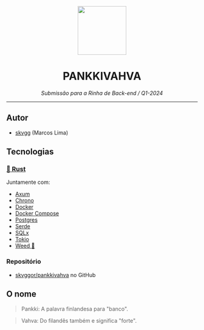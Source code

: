 <p align="center">
  <img src="https://raw.githubusercontent.com/skvggor/pankkivahva/main/misc/icon.png" width="128" height="128" />
</p>

<h1 align="center"><b>PANKKIVAHVA</b></h1>

<p align="center">
  <i>Submissão para a Rinha de Back-end / Q1-2024</i>
</p>

---

## Autor

- [skvgg](https://trve.in) (Marcos Lima)

## Tecnologias

### [🦀 Rust](https://www.rust-lang.org)

Juntamente com:

- [Axum](https://https://github.com/tokio-rs/axum)
- [Chrono](https://github.com/chronotope/chrono)
- [Docker](https://www.docker.com)
- [Docker Compose](https://docs.docker.com/compose)
- [Postgres](https://www.postgresql.org)
- [Serde](https://github.com/serde-rs/serde)
- [SQLx](https://github.com/launchbadge/sqlx)
- [Tokio](https://github.com/tokio-rs/tokio)
- [Weed 🌿](https://s42695.pcdn.co/wp-content/uploads/2021/08/bud-cannabis-plant-flowering-when-growing-marijuana.jpg)

### Repositório

- [skvggor/pankkivahva](https://github.com/skvggor/pankkivahva) no GitHub

## O nome

> Pankki: A palavra finlandesa para "banco".

> Vahva: Do filandês também e significa "forte".
